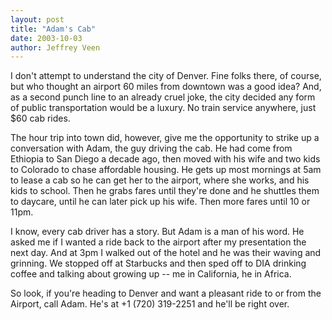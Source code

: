 ```yaml
--- 
layout: post
title: "Adam's Cab"
date: 2003-10-03
author: Jeffrey Veen
---
```

I don't attempt to understand the city of Denver. Fine folks there, of course, but who thought an airport 60 miles from downtown was a good idea? And, as a second punch line to an already cruel joke, the city decided any form of public transportation would be a luxury. No train service anywhere, just $60 cab rides.

The hour trip into town did, however, give me the opportunity to strike up a conversation with Adam, the guy driving the cab. He had come from Ethiopia to San Diego a decade ago, then moved with his wife and two kids to Colorado to chase affordable housing. He gets up most mornings at 5am to lease a cab so he can get her to the airport, where she works, and his kids to school. Then he grabs fares until they're done and he shuttles them to daycare, until he can later pick up his wife. Then more fares until 10 or 11pm.

I know, every cab driver has a story. But Adam is a man of his word. He asked me if I wanted a ride back to the airport after my presentation the next day. And at 3pm I walked out of the hotel and he was their waving and grinning. We stopped off at Starbucks and then sped off to DIA drinking coffee and talking about growing up -- me in California, he in Africa.

So look, if you're heading to Denver and want a pleasant ride to or from the Airport, call Adam. He's at +1 (720) 319-2251 and he'll be right over.
&#8203;